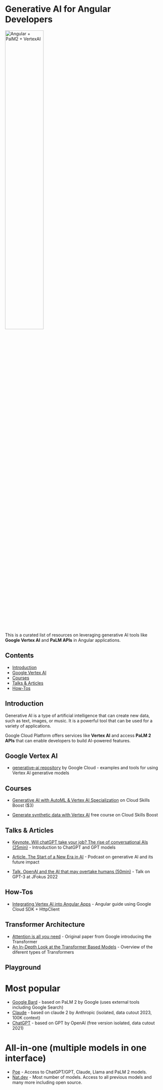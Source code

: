 # Generative AI for Angular Developers

<img src="https://i.imgur.com/ak41dgy.png" alt="Angular + PalM2 + VertexAI" width="50%">

This is a curated list of resources on leveraging generative AI tools like **Google Vertex AI** and **PaLM APIs** in Angular applications. 

## Contents

- [Introduction](#introduction)
- [Google Vertex AI](#google-vertex-ai)
- [Courses](#courses)
- [Talks & Articles](#talks--articles)
- [How-Tos](#how-tos)

## Introduction

Generative AI is a type of artificial intelligence that can create new data, such as text, images, or music. It is a powerful tool that can be used for a variety of applications.

Google Cloud Platform offers services like **Vertex AI** and access **PaLM 2 APIs** that can enable developers to build AI-powered features.

## Google Vertex AI

- [generative-ai repository](https://github.com/GoogleCloudPlatform/generative-ai/) by Google Cloud - examples and tools for using Vertex AI generative models

## Courses 

- [Generative AI with AutoML & Vertex AI Specialization](https://www.cloudskillsboost.google/quests/299) on Cloud Skills Boost ($3)

- [Generate synthetic data with Vertex AI](https://www.cloudskillsboost.google/journeys/118) free course on Cloud Skills Boost

## Talks & Articles

- [Keynote. Will chatGPT take your job? The rise of conversational AIs (25min)](https://www.youtube.com/watch?v=qG9l6QPjbN4) - Introduction to ChatGPT and GPT models

- [Article. The Start of a New Era in AI](https://gerard-sans.medium.com/openai-the-start-of-a-new-era-in-ai-1eef98d0e2a3) - Podcast on generative AI and its future impact

- [Talk. OpenAI and the AI that may overtake humans (50min)](https://www.youtube.com/watch?v=Z6KqBb451fE) - Talk on GPT-3 at JFokus 2022

## How-Tos

- [Integrating Vertex AI into Angular Apps](https://docs.google.com/document/d/1wi7rvFp1yfYVDmnpEK8Q1njhIp8amcJKdGO4YrAAkMc/edit?usp=sharing) - Angular guide using Google Cloud SDK + HttpClient

## Transformer Architecture

- [Attention is all you need](https://arxiv.org/pdf/1706.03762.pdf) - Original paper from Google introducing the Transformer
- [An In-Depth Look at the Transformer Based Models](https://medium.com/@yulemoon/an-in-depth-look-at-the-transformer-based-models-22e5f5d17b6b) - Overview of the diferent types of Transformers

## Playground

# Most popular
- [Google Bard](https://bard.google.com) - based on PaLM 2 by Google (uses external tools including Google Search)
- [Claude](https://claude.ai/) - based on claude 2 by Anthropic (isolated, data cutout 2023, 100K context)
- [ChatGPT](https://chat.openai.com) - based on GPT by OpenAI (free version isolated, data cutout 2021)

# All-in-one (multiple models in one interface)
- [Poe](https://poe.com/) - Access to ChatGPT/GPT, Claude, Llama and PaLM 2 models.
- [Nat.dev](https://nat.dev/) - Most number of models. Access to all previous models and many more including open source.
